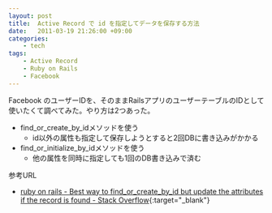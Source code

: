 ```yaml
---
layout: post
title:  Active Record で id を指定してデータを保存する方法
date:   2011-03-19 21:26:00 +09:00
categories:
    - tech
tags:
    - Active Record
    - Ruby on Rails
    - Facebook
---
```


Facebook のユーザーIDを、そのままRailsアプリのユーザーテーブルのIDとして使いたくて調べてみた。やり方は2つあった。

- find_or_create_by_idメソッドを使う
    - id以外の属性も指定して保存しようとすると2回DBに書き込みがかかる
- find_or_initialize_by_idメソッドを使う
    - 他の属性を同時に指定しても1回のDB書き込みで済む

参考URL

- [ruby on rails - Best way to find_or_create_by_id but update the attributes if the record is found - Stack Overflow](http://stackoverflow.com/questions/5160073/best-way-to-find-or-create-by-id-but-update-the-attributes-if-the-record-is-found){:target="_blank"}

